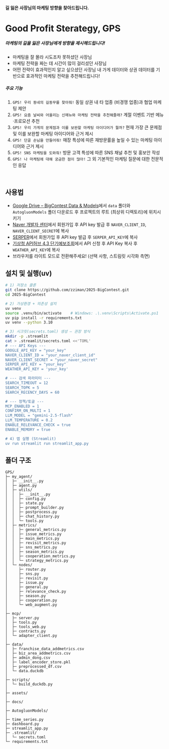 #### 길 잃은 사장님의 마케팅 방향을 찾아드립니다. 
# Good Profit Sterategy, GPS
##### 마케팅의 길을 잃은 사장님에게 방향을 제시해드립니다! 
- 마케팅을 잘 몰라 시도조차 못하셨던 사장님
- 마케팅 전략을 짜는 데 시간이 많이 걸리셨던 사장님
- 어떤 전략이 효과적인지 알고 싶으셨던 사장님
내 가게 데이터와 상권 데이터를 기반으로 효과적인 마케팅 전략을 추천해드립니다! 
##### 주요 기능
1. `GPS! 우리 동네의 길동무를 찾아줘!` 동일 상권 내 타 업종 (비경쟁 업종)과 협업 마케팅 제안
2. `GPS! 요즘 날씨와 어울리는 신메뉴와 마케팅 전략을 추천해줄래?` 계절 이벤트 기반 메뉴·프로모션 추천
3. `GPS! 우리 가게의 문제점과 이를 보완할 마케팅 아이디어가 뭘까?` 현재 가장 큰 문제점 및 이를 보완할 마케팅 아이디어와 근거 제시
4. `GPS! 단골 손님을 만들어줘!` 매장 특성에 따른 재방문률을 높일 수 있는 마케팅 아이디어와 근거 제시
5. `GPS! SNS 마케팅을 도와줘!` 방문 고객 특성에 따른 SNS 채널 추천 및 홍보안 작성
6. `GPS! 나 마케팅에 대해 궁금한 점이 많아!` 그 외 기본적인 마케팅 질문에 대한 전문적인 응답


<br>

## 사용법
- [Google Drive – BigContest Data & Models](https://drive.google.com/drive/folders/1PHuQ0MktQrNGLxbpdMhAsIu1dLTfrc56?usp=sharing)에서 `data` 폴더와 `AutogluonModels` 폴더 다운로드 후 프로젝트의 루트 (최상위 디렉토리)에 위치시키기
- [Naver 개발자 센터](https://developers.naver.com/main/)에서 회원가입 후 API key 발급 후 `NAVER_CLIENT_ID`, `NAVER_CLIENT_SECRET`에 복사
- [SERPER](https://serper.dev/?utm_term=google%20search%20api&gad_source=1&gad_campaignid=18303173259&gbraid=0AAAAAo4ZGoFTAeI1fAA-lanHIZ6WQlowT&gclid=CjwKCAjwgeLHBhBuEiwAL5gNEfzLIWpKg1JLqHiADvDkkEgYntLfZAJOmEG0Xs3UkvmsNrPQwX7_pBoCYV4QAvD_BwE)에서 회원가입 후 API key 발급 후 `SERPER_API_KEY`에 복사
- [기상청 API허브 4.3 단기예보조회](https://apihub.kma.go.kr/)에서 API 신청 후 API Key 복사 후 `WEATHER_API_KEY`에 복사
- 브라우저를 라이트 모드로 전환해주세요! (선택 사항, 스트림릿 시각화 측면)

## 설치 및 실행(uv)
```bash
# 1) 저장소 클론
git clone https://github.com/zziman/2025-BigContest.git
cd 2025-BigContest

# 2) 가상환경 + 의존성 설치
uv venv
source .venv/bin/activate    # Windows: .\.venv\Scripts\Activate.ps1
uv pip install -r requirements.txt
uv venv --python 3.10

# 3) 시크릿(secrets.toml) 생성 — 권장 방식
mkdir -p .streamlit
cat > .streamlit/secrets.toml <<'TOML'
# --- API Keys ---
GOOGLE_API_KEY = "your_key"                 
NAVER_CLIENT_ID = "your_naver_client_id"
NAVER_CLIENT_SECRET = "your_naver_secret"
SERPER_API_KEY = "your_key"                         
WEATHER_API_KEY = 'your_key'

# --- 검색 파라미터 ---
SEARCH_TIMEOUT = 12
SEARCH_TOPK = 5
SEARCH_RECENCY_DAYS = 60

# --- 정책/토글 ---
MCP_ENABLED = 1
CONFIRM_ON_MULTI = 1
LLM_MODEL = "gemini-2.5-flash"
LLM_TEMPERATURE = 0.2
ENABLE_RELEVANCE_CHECK = true
ENABLE_MEMORY = true

# 4) 앱 실행 (Streamlit)
uv run streamlit run streamlit_app.py

```

## 폴더 구조
```
GPS/
├─ my_agent/
│  ├─ __init__.py
│  ├─ agent.py
│  ├─ utils/
│  │  ├─ __init__.py
│  │  ├─ config.py
│  │  ├─ state.py
│  │  ├─ prompt_builder.py
│  │  ├─ postprocess.py
│  │  ├─ chat_history.py
│  │  └─ tools.py
│  ├─ metrics/
│  │  ├─ general_metrics.py
│  │  ├─ issue_metrics.py
│  │  ├─ main_metrics.py
│  │  ├─ revisit_metrics.py
│  │  ├─ sns_metrics.py
│  │  ├─ season_metrics.py
│  │  ├─ cooperation_metrics.py
│  │  └─ strategy_metrics.py
│  └─ nodes/
│     ├─ router.py
│     ├─ sns.py
│     ├─ revisit.py
│     ├─ issue.py
│     ├─ general.py
│     ├─ relevance_check.py
│     ├─ season.py
│     ├─ cooperation.py
│     └─ web_augment.py
│
├─ mcp/
│  ├─ server.py
│  ├─ tools.py
│  ├─ tools_web.py
│  ├─ contracts.py
│  └─ adapter_client.py
│
├─ data/
│  ├─ franchise_data_addmetrics.csv
│  ├─ biz_area_addmetrics.csv
│  ├─ admin_dong.csv
│  ├─ label_encoder_store.pkl
│  ├─ preprocessed_df.csv
│  └─ data.duckdb
│
├─ scripts/
│  └─ build_duckdb.py
│
├─ assets/
│
├─ docs/
│
├─ AutogluonModels/
│
├─ time_series.py
├─ dashboard.py
├─ streamlit_app.py
├─ .streamlit/
│  └─ secrets.toml
└─ requirements.txt                                                                                                              
```                                                 
<br>